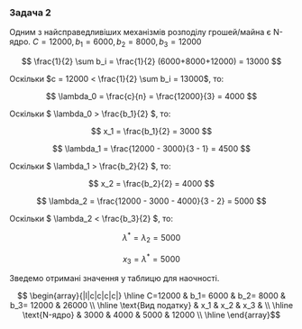 ### Задача 2
Одним з найсправедливіших механізмів розподілу грошей/майна є N-ядро.
$C = 12000, b_1 = 6000, b_2 = 8000, b_3 = 12000$

$$ \frac{1}{2} \sum b_i = \frac{1}{2} (6000+8000+12000) = 13000 $$ 

Оскільки $c = 12000 < \frac{1}{2} \sum b_i = 13000$, то:

$$ \lambda_0 = \frac{c}{n} = \frac{12000}{3} = 4000  $$

Оскільки $ \lambda_0 > \frac{b_1}{2}  $, то:

$$ x_1 = \frac{b_1}{2} = 3000 $$

$$ \lambda_1 = \frac{12000 - 3000}{3 - 1} = 4500  $$

Оскільки $ \lambda_1 > \frac{b_2}{2}  $, то:

$$ x_2 = \frac{b_2}{2} = 4000 $$

$$ \lambda_2 = \frac{12000 - 3000 - 4000}{3 - 2} = 5000  $$

Оскільки $ \lambda_2 < \frac{b_3}{2}  $, то:

$$ \lambda^* = \lambda_2 = 5000 $$

$$ x_3 = \lambda^* = 5000 $$


Зведемо отримані значення у таблицю для наочності.

$$ \begin{array}{|l|c|c|c|c|} \hline
    C=12000                     & b_1= 6000 & b_2= 8000 & b_3= 12000 & 26000 \\ \hline
    \text{Вид податку}          & x_1       & x_2       & x_3        &       \\ \hline
    \text{N-ядро}               & 3000      & 4000      & 5000       & 12000 \\ \hline
\end{array}$$